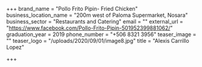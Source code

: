 +++
brand_name = "Pollo Frito Pipin- Fried Chicken"
business_location_name = "200m west of Paloma Supermarket, Nosara"
business_sector = "Restaurants and Catering"
email = ""
external_url = "https://www.facebook.com/Pollo-Frito-Pipin-501952399881062/"
graduation_year = 2019
phone_number = "+506 8321 3956"
teaser_image = ""
teaser_logo = "/uploads/2020/09/01/image8.jpg"
title = "Alexis Carrillo Lopez"

+++

